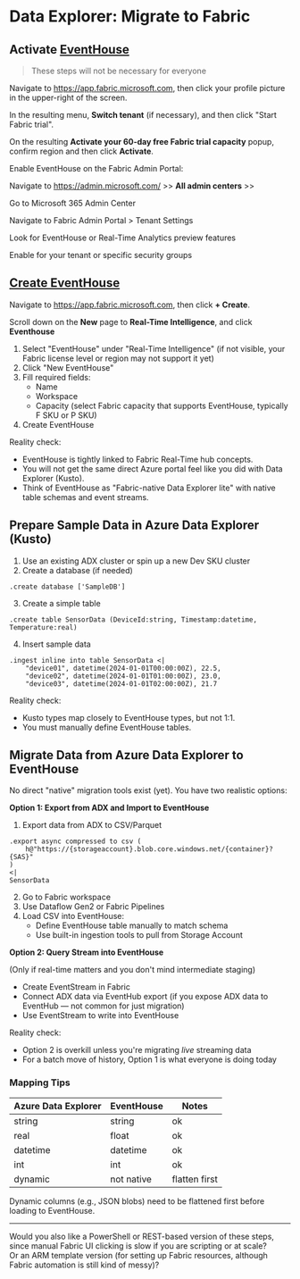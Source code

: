 # Data Explorer: Migrate to Fabric

## Activate [EventHouse](https://learn.microsoft.com/en-us/fabric/real-time-intelligence/eventhouse)

> These steps will not be necessary for everyone

Navigate to https://app.fabric.microsoft.com, then click your profile picture in the upper-right of the screen.

In the resulting menu, **Switch tenant** (if necessary), and then click "Start Fabric trial".

On the resulting **Activate your 60-day free Fabric trial capacity** popup, confirm region and then click **Activate**.







Enable EventHouse on the Fabric Admin Portal:

Navigate to https://admin.microsoft.com/ >> **All admin centers** >> 

Go to Microsoft 365 Admin Center

Navigate to Fabric Admin Portal > Tenant Settings

Look for EventHouse or Real-Time Analytics preview features

Enable for your tenant or specific security groups

## [Create EventHouse](https://learn.microsoft.com/en-us/fabric/real-time-intelligence/create-eventhouse)

Navigate to https://app.fabric.microsoft.com, then click **+ Create**.

Scroll down on the **New** page to **Real-Time Intelligence**, and click **Eventhouse**



1. Select "EventHouse" under "Real-Time Intelligence" (if not visible, your Fabric license level or region may not support it yet)
2. Click "New EventHouse"
3. Fill required fields:
   - Name
   - Workspace
   - Capacity (select Fabric capacity that supports EventHouse, typically F SKU or P SKU)
4. Create EventHouse

Reality check:  
- EventHouse is tightly linked to Fabric Real-Time hub concepts.  
- You will not get the same direct Azure portal feel like you did with Data Explorer (Kusto).
- Think of EventHouse as "Fabric-native Data Explorer lite" with native table schemas and event streams.

## Prepare Sample Data in Azure Data Explorer (Kusto)

1. Use an existing ADX cluster or spin up a new Dev SKU cluster
2. Create a database (if needed)

```kusto
.create database ['SampleDB']
```

3. Create a simple table

```kusto
.create table SensorData (DeviceId:string, Timestamp:datetime, Temperature:real)
```

4. Insert sample data

```kusto
.ingest inline into table SensorData <|
    "device01", datetime(2024-01-01T00:00:00Z), 22.5,
    "device02", datetime(2024-01-01T01:00:00Z), 23.0,
    "device03", datetime(2024-01-01T02:00:00Z), 21.7
```

Reality check:  
- Kusto types map closely to EventHouse types, but not 1:1.
- You must manually define EventHouse tables.

## Migrate Data from Azure Data Explorer to EventHouse

No direct "native" migration tools exist (yet). You have two realistic options:

**Option 1: Export from ADX and Import to EventHouse**

1. Export data from ADX to CSV/Parquet

```kusto
.export async compressed to csv (
    h@"https://{storageaccount}.blob.core.windows.net/{container}?{SAS}"
) 
<|
SensorData
```

2. Go to Fabric workspace
3. Use Dataflow Gen2 or Fabric Pipelines
4. Load CSV into EventHouse:
   - Define EventHouse table manually to match schema
   - Use built-in ingestion tools to pull from Storage Account

**Option 2: Query Stream into EventHouse**

(Only if real-time matters and you don't mind intermediate staging)

- Create EventStream in Fabric
- Connect ADX data via EventHub export (if you expose ADX data to EventHub — not common for just migration)
- Use EventStream to write into EventHouse

Reality check:  
- Option 2 is overkill unless you're migrating *live* streaming data
- For a batch move of history, Option 1 is what everyone is doing today

### Mapping Tips

| Azure Data Explorer | EventHouse | Notes |
|---------------------|------------|-------|
| string               | string     | ok    |
| real                 | float      | ok    |
| datetime             | datetime   | ok    |
| int                  | int        | ok    |
| dynamic              | not native | flatten first |

Dynamic columns (e.g., JSON blobs) need to be flattened first before loading to EventHouse.

---

Would you also like a PowerShell or REST-based version of these steps, since manual Fabric UI clicking is slow if you are scripting or at scale?  
Or an ARM template version (for setting up Fabric resources, although Fabric automation is still kind of messy)?